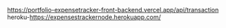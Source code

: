 https://portfolio-expensetracker-front-backend.vercel.app/api/transaction
heroku-https://expensestrackernode.herokuapp.com/
